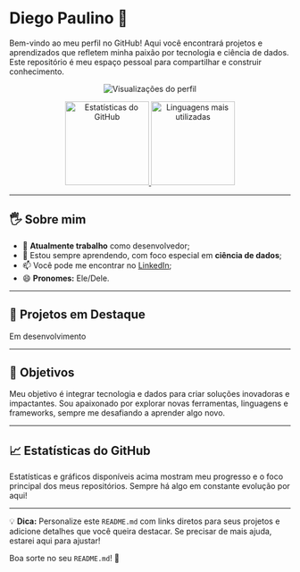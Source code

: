 # Diego Paulino 🚀

Bem-vindo ao meu perfil no GitHub! Aqui você encontrará projetos e aprendizados que refletem minha paixão por tecnologia e ciência de dados. Este repositório é meu espaço pessoal para compartilhar e construir conhecimento.

<p align="center">
  <img src="https://komarev.com/ghpvc/?username=diegospaulino&color=red&style=for-the-badge&label=VISUALIZAÇÕES+DESTE+PERFIL" alt="Visualizações do perfil" />
</p>

<div align="center">
  <a href="https://github.com/diegospaulino">
    <img height="150em" src="https://github-readme-stats.vercel.app/api?username=diegospaulino&show_icons=true&theme=shadow_blue&include_all_commits=true&count_private=true" alt="Estatísticas do GitHub" />
  </a>
  <a href="https://github.com/diegospaulino">
    <img height="150em" src="https://github-readme-stats.vercel.app/api/top-langs/?username=diegospaulino&layout=compact&langs_count=16&theme=shadow_blue&hide=LUA,SCSS,html,tex,jupyter%20notebook&hide_progress=true" alt="Linguagens mais utilizadas" />
  </a>
</div>

---

## 🖐️ Sobre mim

- 🔭 **Atualmente trabalho** como desenvolvedor;
- 🌱 Estou sempre aprendendo, com foco especial em **ciência de dados**;
- 📫 Você pode me encontrar no [LinkedIn](https://www.linkedin.com/in/dgopaulino/);
- 😄 **Pronomes:** Ele/Dele.

---

## 📂 Projetos em Destaque

Em desenvolvimento

---

## 🌟 Objetivos

Meu objetivo é integrar tecnologia e dados para criar soluções inovadoras e impactantes. Sou apaixonado por explorar novas ferramentas, linguagens e frameworks, sempre me desafiando a aprender algo novo.

---

## 📈 Estatísticas do GitHub

Estatísticas e gráficos disponíveis acima mostram meu progresso e o foco principal dos meus repositórios. Sempre há algo em constante evolução por aqui!

---

💡 **Dica:** Personalize este `README.md` com links diretos para seus projetos e adicione detalhes que você queira destacar. Se precisar de mais ajuda, estarei aqui para ajustar!

Boa sorte no seu `README.md`! 🚀
